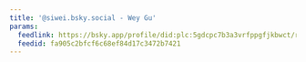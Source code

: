 ```yaml
---
title: '@siwei.bsky.social - Wey Gu'
params:
  feedlink: https://bsky.app/profile/did:plc:5gdcpc7b3a3vrfppgfjkbwct/rss
  feedid: fa905c2bfcf6c68ef84d17c3472b7421
---
```

